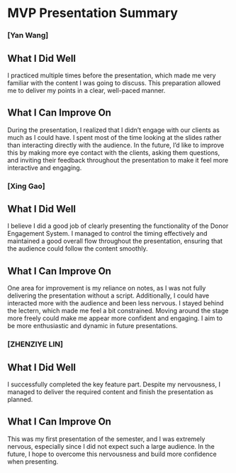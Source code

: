 
# MVP Presentation Summary

### [Yan Wang]
## What I Did Well
I practiced multiple times before the presentation, which made me very familiar with the content I was going to discuss. This preparation allowed me to deliver my points in a clear, well-paced manner.

## What I Can Improve On
During the presentation, I realized that I didn’t engage with our clients as much as I could have. I spent most of the time looking at the slides rather than interacting directly with the audience. In the future, I’d like to improve this by making more eye contact with the clients, asking them questions, and inviting their feedback throughout the presentation to make it feel more interactive and engaging.


### [Xing Gao]
## What I Did Well
I believe I did a good job of clearly presenting the functionality of the Donor Engagement System. I managed to control the timing effectively and maintained a good overall flow throughout the presentation, ensuring that the audience could follow the content smoothly.

## What I Can Improve On
One area for improvement is my reliance on notes, as I was not fully delivering the presentation without a script. Additionally, I could have interacted more with the audience and been less nervous. I stayed behind the lectern, which made me feel a bit constrained. Moving around the stage more freely could make me appear more confident and engaging. I aim to be more enthusiastic and dynamic in future presentations.



### [ZHENZIYE LIN]
## What I Did Well
I successfully completed the key feature part. Despite my nervousness, I managed to deliver the required content and finish the presentation as planned.

## What I Can Improve On
This was my first presentation of the semester, and I was extremely nervous, especially since I did not expect such a large audience. In the future, I hope to overcome this nervousness and build more confidence when presenting.



